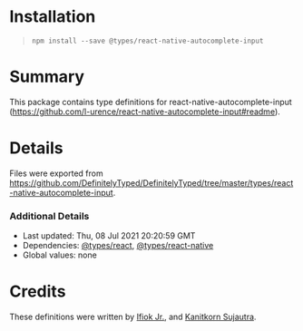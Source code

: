 # Installation
> `npm install --save @types/react-native-autocomplete-input`

# Summary
This package contains type definitions for react-native-autocomplete-input (https://github.com/l-urence/react-native-autocomplete-input#readme).

# Details
Files were exported from https://github.com/DefinitelyTyped/DefinitelyTyped/tree/master/types/react-native-autocomplete-input.

### Additional Details
 * Last updated: Thu, 08 Jul 2021 20:20:59 GMT
 * Dependencies: [@types/react](https://npmjs.com/package/@types/react), [@types/react-native](https://npmjs.com/package/@types/react-native)
 * Global values: none

# Credits
These definitions were written by [Ifiok Jr.](https://github.com/ifiokjr), and [Kanitkorn Sujautra](https://github.com/lukyth).

